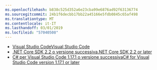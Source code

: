 ```yaml
---
ms.openlocfilehash: b838c525d352a6e23cba99e6876ad92f63136774
ms.sourcegitcommit: 24b1f6decbb17bb22a45166e5fdb0845c65af498
ms.translationtype: MT
ms.contentlocale: it-IT
ms.lasthandoff: 03/01/2019
ms.locfileid: "57040508"
---
```

* [<span data-ttu-id="4ce8f-101">Visual Studio Code</span><span class="sxs-lookup"><span data-stu-id="4ce8f-101">Visual Studio Code</span></span>](https://code.visualstudio.com/download)
* [<span data-ttu-id="4ce8f-102">.NET Core SDK 2.2 o versione successiva</span><span class="sxs-lookup"><span data-stu-id="4ce8f-102">.NET Core SDK 2.2 or later</span></span>](https://www.microsoft.com/net/download/all)
* [<span data-ttu-id="4ce8f-103">C# per Visual Studio Code 1.17.1 o versione successiva</span><span class="sxs-lookup"><span data-stu-id="4ce8f-103">C# for Visual Studio Code version 1.17.1 or later</span></span>](https://marketplace.visualstudio.com/items?itemName=ms-vscode.csharp)